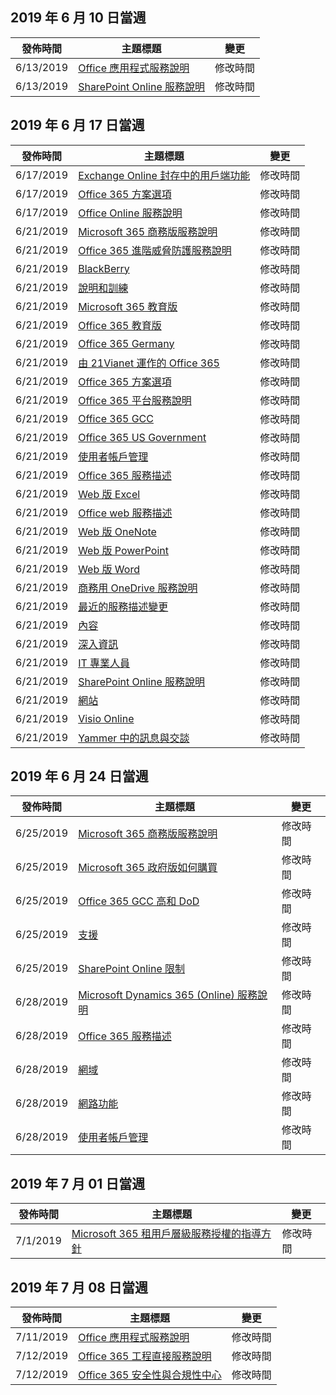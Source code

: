 <!-- This file is generated automatically each week. Changes made to this file will be overwritten.-->




## <a name="week-of-june-10-2019"></a>2019 年 6 月 10 日當週


| 發佈時間 |主題標題 | 變更 |
|------|------------|--------|
| 6/13/2019 | [Office 應用程式服務說明](/Office365/ServiceDescriptions/office-applications-service-description/office-applications-service-description) | 修改時間 |
| 6/13/2019 | [SharePoint Online 服務說明](/Office365/ServiceDescriptions/sharepoint-online-service-description/sharepoint-online-service-description) | 修改時間 |


## <a name="week-of-june-17-2019"></a>2019 年 6 月 17 日當週


| 發佈時間 |主題標題 | 變更 |
|------|------------|--------|
| 6/17/2019 | [Exchange Online 封存中的用戶端功能](/Office365/ServiceDescriptions/exchange-online-archiving-service-description/client-features) | 修改時間 |
| 6/17/2019 | [Office 365 方案選項](/Office365/ServiceDescriptions/office-365-platform-service-description/office-365-plan-options) | 修改時間 |
| 6/17/2019 | [Office Online 服務說明](/Office365/ServiceDescriptions/office-online-service-description/office-online-service-description) | 修改時間 |
| 6/21/2019 | [Microsoft 365 商務版服務說明](/Office365/ServiceDescriptions/microsoft-365-business-service-description) | 修改時間 |
| 6/21/2019 | [Office 365 進階威脅防護服務說明](/Office365/ServiceDescriptions/office-365-advanced-threat-protection-service-description) | 修改時間 |
| 6/21/2019 | [BlackBerry](/Office365/ServiceDescriptions/office-365-platform-service-description/blackberry) | 修改時間 |
| 6/21/2019 | [說明和訓練](/Office365/ServiceDescriptions/office-365-platform-service-description/help-and-training) | 修改時間 |
| 6/21/2019 | [Microsoft 365 教育版](/Office365/ServiceDescriptions/office-365-platform-service-description/microsoft-365-education) | 修改時間 |
| 6/21/2019 | [Office 365 教育版](/Office365/ServiceDescriptions/office-365-platform-service-description/office-365-education) | 修改時間 |
| 6/21/2019 | [Office 365 Germany](/Office365/ServiceDescriptions/office-365-platform-service-description/office-365-germany) | 修改時間 |
| 6/21/2019 | [由 21Vianet 運作的 Office 365](/Office365/ServiceDescriptions/office-365-platform-service-description/office-365-operated-by-21vianet) | 修改時間 |
| 6/21/2019 | [Office 365 方案選項](/Office365/ServiceDescriptions/office-365-platform-service-description/office-365-plan-options) | 修改時間 |
| 6/21/2019 | [Office 365 平台服務說明](/Office365/ServiceDescriptions/office-365-platform-service-description/office-365-platform-service-description) | 修改時間 |
| 6/21/2019 | [Office 365 GCC](/Office365/ServiceDescriptions/office-365-platform-service-description/office-365-us-government/gcc) | 修改時間 |
| 6/21/2019 | [Office 365 US Government](/Office365/ServiceDescriptions/office-365-platform-service-description/office-365-us-government/office-365-us-government) | 修改時間 |
| 6/21/2019 | [使用者帳戶管理](/Office365/ServiceDescriptions/office-365-platform-service-description/user-account-management) | 修改時間 |
| 6/21/2019 | [Office 365 服務描述](/Office365/ServiceDescriptions/office-365-service-descriptions-technet-library) | 修改時間 |
| 6/21/2019 | [Web 版 Excel](/Office365/ServiceDescriptions/office-online-service-description/excel-online) | 修改時間 |
| 6/21/2019 | [Office web 服務描述](/Office365/ServiceDescriptions/office-online-service-description/office-online-service-description) | 修改時間 |
| 6/21/2019 | [Web 版 OneNote](/Office365/ServiceDescriptions/office-online-service-description/onenote-online) | 修改時間 |
| 6/21/2019 | [Web 版 PowerPoint](/Office365/ServiceDescriptions/office-online-service-description/powerpoint-online) | 修改時間 |
| 6/21/2019 | [Web 版 Word](/Office365/ServiceDescriptions/office-online-service-description/word-online) | 修改時間 |
| 6/21/2019 | [商務用 OneDrive 服務說明](/Office365/ServiceDescriptions/onedrive-for-business-service-description) | 修改時間 |
| 6/21/2019 | [最近的服務描述變更](/Office365/ServiceDescriptions/recent-service-descriptions-changes) | 修改時間 |
| 6/21/2019 | [內容](/Office365/ServiceDescriptions/sharepoint-online-service-description/content) | 修改時間 |
| 6/21/2019 | [深入資訊](/Office365/ServiceDescriptions/sharepoint-online-service-description/insights) | 修改時間 |
| 6/21/2019 | [IT 專業人員](/Office365/ServiceDescriptions/sharepoint-online-service-description/it-professional) | 修改時間 |
| 6/21/2019 | [SharePoint Online 服務說明](/Office365/ServiceDescriptions/sharepoint-online-service-description/sharepoint-online-service-description) | 修改時間 |
| 6/21/2019 | [網站](/Office365/ServiceDescriptions/sharepoint-online-service-description/sites-servicedesc) | 修改時間 |
| 6/21/2019 | [Visio Online](/Office365/ServiceDescriptions/visio-online-service-description/visio-online) | 修改時間 |
| 6/21/2019 | [Yammer 中的訊息與交談](/Office365/ServiceDescriptions/yammer-service-description/message-and-conversation-features-in-yammer) | 修改時間 |


## <a name="week-of-june-24-2019"></a>2019 年 6 月 24 日當週


| 發佈時間 |主題標題 | 變更 |
|------|------------|--------|
| 6/25/2019 | [Microsoft 365 商務版服務說明](/Office365/ServiceDescriptions/microsoft-365-business-service-description) | 修改時間 |
| 6/25/2019 | [Microsoft 365 政府版如何購買](/Office365/ServiceDescriptions/office-365-platform-service-description/office-365-us-government/microsoft-365-government-how-to-buy) | 修改時間 |
| 6/25/2019 | [Office 365 GCC 高和 DoD](/Office365/ServiceDescriptions/office-365-platform-service-description/office-365-us-government/gcc-high-and-dod) | 修改時間 |
| 6/25/2019 | [支援](/Office365/ServiceDescriptions/office-365-platform-service-description/support) | 修改時間 |
| 6/25/2019 | [SharePoint Online 限制](/Office365/ServiceDescriptions/sharepoint-online-service-description/sharepoint-online-limits) | 修改時間 |
| 6/28/2019 | [Microsoft Dynamics 365 (Online) 服務說明](/Office365/ServiceDescriptions/microsoft-dynamics-365-online-service-description) | 修改時間 |
| 6/28/2019 | [Office 365 服務描述](/Office365/ServiceDescriptions/office-365-service-descriptions-technet-library) | 修改時間 |
| 6/28/2019 | [網域](/Office365/ServiceDescriptions/office-365-platform-service-description/domains) | 修改時間 |
| 6/28/2019 | [網路功能](/Office365/ServiceDescriptions/office-365-platform-service-description/networking) | 修改時間 |
| 6/28/2019 | [使用者帳戶管理](/Office365/ServiceDescriptions/office-365-platform-service-description/user-account-management) | 修改時間 |


## <a name="week-of-july-01-2019"></a>2019 年 7 月 01 日當週


| 發佈時間 |主題標題 | 變更 |
|------|------------|--------|
| 7/1/2019 | [Microsoft 365 租用戶層級服務授權的指導方針](/Office365/ServiceDescriptions/microsoft-365-service-descriptions/microsoft-365-tenantlevel-services-licensing-guidance) | 修改時間 |


## <a name="week-of-july-08-2019"></a>2019 年 7 月 08 日當週


| 發佈時間 |主題標題 | 變更 |
|------|------------|--------|
| 7/11/2019 | [Office 應用程式服務說明](/Office365/ServiceDescriptions/office-applications-service-description/office-applications-service-description) | 修改時間 |
| 7/12/2019 | [Office 365 工程直接服務說明](/Office365/ServiceDescriptions/office-365-engineering-direct-service-description) | 修改時間 |
| 7/12/2019 | [Office 365 安全性與合規性中心](/Office365/ServiceDescriptions/office-365-platform-service-description/office-365-securitycompliance-center) | 修改時間 |
